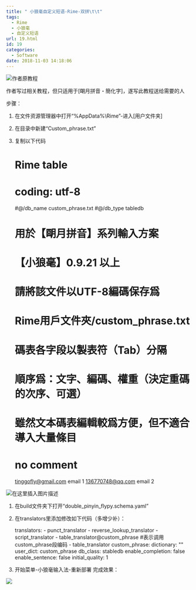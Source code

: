 ```yaml
---
title: " 小狼毫自定义短语-Rime-双拼\t\t"
tags:
  - Rime
  - 小狼毫
  - 自定义短语
url: 19.html
id: 19
categories:
  - Software
date: 2018-11-03 14:18:06
---
```


![作者原教程](https://img-blog.csdnimg.cn/20181103225958578.png?x-oss-process=image/watermark,type_ZmFuZ3poZW5naGVpdGk,shadow_10,text_aHR0cHM6Ly9ibG9nLmNzZG4ubmV0L25lbmluZWU=,size_16,color_FFFFFF,t_70)

作者写过相关教程，但只适用于\[朙月拼音・簡化字\]，遂写此教程送给需要的人  
  
步骤：

1.  在文件资源管理器中打开“%AppData%\\Rime”-进入\[用户文件夹\]
2.  在目录中新建“Custom_phrase.txt”
3.  复制以下代码

    # Rime table
    # coding: utf-8
    #@/db_name custom_phrase.txt
    #@/db_type tabledb
    #
    # 用於【朙月拼音】系列輸入方案
    # 【小狼毫】0.9.21 以上
    #
    # 請將該文件以UTF-8編碼保存爲
    # Rime用戶文件夾/custom_phrase.txt
    #
    # 碼表各字段以製表符（Tab）分隔
    # 順序爲：文字、編碼、權重（決定重碼的次序、可選）
    #
    # 雖然文本碼表編輯較爲方便，但不適合導入大量條目
    #
    # no comment
    tinggofly@gmail.com    email   1
    136770748@qq.com    email   2

![在这里插入图片描述](https://img-blog.csdnimg.cn/20181103230800872.png?x-oss-process=image/watermark,type_ZmFuZ3poZW5naGVpdGk,shadow_10,text_aHR0cHM6Ly9ibG9nLmNzZG4ubmV0L25lbmluZWU=,size_16,color_FFFFFF,t_70)

1.  在build文件夹下打开“double\_pinyin\_flypy.schema.yaml”
2.  在translators里添加修改如下代码（多增少补）：

    translators:
        - punct_translator
        - reverse_lookup_translator
        - script_translator
        - table_translator@custom_phrase #表示调用custom_phrase段编码
        - table_translator
    custom_phrase: 
      dictionary: ""
      user_dict: custom_phrase
      db_class: stabledb
      enable_completion: false
      enable_sentence: false
      initial_quality: 1

1.  开始菜单-小狼毫输入法-重新部署 完成效果：  
    

![](https://img-blog.csdnimg.cn/20181104125844152.png)